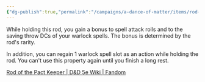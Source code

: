 ```yaml
---
{"dg-publish":true,"permalink":"/campaigns/a-dance-of-matter/items/rod-of-the-pack-keeper/","tags":["weapon","rare"]}
---
```


While holding this rod, you gain a bonus to spell attack rolls and to the saving throw DCs of your warlock spells. The bonus is determined by the rod's rarity.

In addition, you can regain 1 warlock spell slot as an action while holding the rod. You can't use this property again until you finish a long rest.

[Rod of the Pact Keeper | D&D 5e Wiki | Fandom](https://dnd-5e.fandom.com/wiki/Rod_of_the_Pact_Keeper)